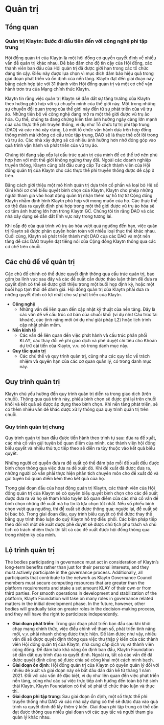 # Quản trị

## Tổng quan <a id="overview"></a>

### Quản trị Klaytn: Bước đi đầu tiên đến với công nghệ phi tập trung <a id="klaytn-governance-taking-the-first-step-to-decentralization"></a>

Hội đồng quản trị của Klaytn là một hội đồng có quyền quyết định về nhiều vấn đề quản trị khác nhau. Để bảo đảm cho độ tin cậy của Hội đồng, các thành viên ban đầu của Hội quản trị đã được giới hạn trong các tổ chức đáng tin cậy. Điều này được lựa chọn vì mục đích đảm bảo hiệu quả trong giai đoạn phát triển và ổn định của nền tảng. Klaytn đạt đến giai đoạn này bằng cách hợp tác với 31 thành viên Hội đồng quản trị và một cơ chế vận hành trơn tru của Mạng chính thức Klaytn.

Klaytn tin rằng việc quản trị Klaytn sẽ dẫn dắt sự tăng trưởng của Klaytn theo hướng phù hợp với sự chuyển mình của thế giới này. Một trong những sự chuyển đổi quan trọng của thế giới này đến từ sự phát triển của vũ trụ ảo. Những tiến bộ về công nghệ đang mở ra một thế giới được vũ trụ ảo hóa. Cụ thể, chúng ta đang chứng kiến tầm ảnh hưởng ngày càng lớn mạnh của các thực thể phi truyền thống, ví dụ như Tổ chức tự trị phi tập trung (DAO) và các nhà xây dựng. Là một tổ chức vận hành dựa trên hợp đồng thông minh mà không có cấu trúc tập trung, DAO sẽ là thực thể cốt lõi trong vũ trụ ảo. Các nhà xây dựng sẽ có nhiều ảnh hưởng hơn nhờ đóng góp vào quá trình vận hành và phát triển của vũ trụ ảo.

Chúng tôi đang sắp xếp lại cấu trúc quản trị của mình để có thể trở nên phù hợp hơn với một thế giới không ngừng thay đổi. Ngoài các doanh nghiệp truyền thống, Klaytn cũng bắt đầu cung cấp Tư cách thành viên của Hội đồng quản trị của Klaytn cho các thực thể phi truyền thống được đề cập ở trên.

Bằng cách giới thiệu một mô hình quản trị dựa trên cổ phần và loại bỏ Hệ số Gini khỏi cơ chế biểu quyết bình chọn của Klaytn, Klaytn cho phép những người tham gia vào hoạt động quản trị nhận thêm sự hỗ trợ từ Cộng đồng Klaytn nhằm định hình Klaytn phù hợp với mong muốn của họ. Các thực thể có thể đưa ra quyết định phù hợp trong một thế giới được vũ trụ ảo hóa sẽ có tầm ảnh hưởng lớn hơn tròng Klaytn GC. Chúng tôi tin rằng DAO và các nhà xây dựng sẽ dẫn dắt lĩnh vực này trong tương lai.

Khi cấp độ của quá trình vũ trụ ảo hóa vượt quá ngưỡng đến hạn, việc quản trị Klaytn sẽ được phân quyền hoàn toàn với nhiều loại thực thế khác nhau. Cuối cùng, Klaytn sẽ phát triển thành một DAO của các DAO và một nền tảng để các DAO truyền đạt tiếng nói của Cộng đồng Klaytn thông qua các cơ chế trên chuỗi.

## Các chủ đề về quản trị <a id="governance-topics"></a>

Các chủ đề chính có thể được quyết định thông qua cấu trúc quản trị, bao gồm ba lĩnh vực sau đây và các đề xuất cần được thảo luận thêm để đưa ra quyết định có thể sẽ được giới thiệu trong một buổi họp định kỳ, hoặc một buổi họp tạm thời để đánh giá. Hội đồng quản trị của Klaytn phải đưa ra những quyết định có lợi nhất cho sự phát triển của Klaytn.

- **Công nghệ**
  - Những vấn đề liên quan đến cập nhật kỹ thuật của nền tảng. Đây là các vấn đề về cấu trúc cơ bản của chuỗi khối (ví dụ như Cấu trúc tài khoản), các tính năng mới (ví dụ như giải pháp L2) hoặc lịch trình cập nhật phần mềm.
- **Nền kinh tế**
  - Các vấn đề liên quan đến việc phát hành và cấu trúc phân phối KLAY, các thay đổi về phí giao dịch và phê duyệt chi tiêu cho Khoản dự trữ cải tiến của Klaytn, v.v. có trong danh mục này.
- **Quy tắc quản trị**
  - Các chủ thể và quy trình quản trị, cũng như các quy tắc về trách nhiệm và quyền hạn của các cơ quan quản lý, có trong danh mục này.

## Quy trình quản trị <a id="governance-process"></a>

Klaytn chủ yếu hướng đến quy trình quản trị diễn ra trong giao dịch (trên chuỗi). Thông qua quá trình này, phiếu bình chọn sẽ được ghi lại trên chuỗi khối và kết quả sẽ được áp dụng theo bình chọn. Khi nền tảng phát triển, sẽ có thêm nhiều vấn đề khác được xử lý thông qua quy trình quản trị trên chuỗi.

### Quy trình quản trị chung <a id="general-governance-process"></a>

Quy trình quản trị ban đầu được tiến hành theo trình tự sau: đưa ra đề xuất, các nhà cố vấn gửi tuyên bố quan điểm của mình, các thành viên hội đồng biểu quyết và nhiều thủ tục tiếp theo sẽ diễn ra tùy thuộc vào kết quả biểu quyết.

Những người có quyền đưa ra đề xuất có thể đảm bảo mỗi đề xuất đều được bình chọn thông qua việc đưa ra đề xuất đó. Khi đề xuất đã được đưa ra, những người cố vấn phải thực hiện phân tích chuyên môn cho đề xuất đó và gửi tuyên bố quan điểm kèm theo kết quả của họ.

Trong giai đoạn đầu của hoạt động quản trị Klaytn, các thành viên của Hội đồng quản trị của Klaytn sẽ có quyền biểu quyết bình chọn cho các đề xuất được đưa ra và họ sẽ tham khảo tuyên bố quan điểm của các nhà cố vấn đề bình chọn những đề xuất mà họ tin là lựa chọn tốt nhất. Nếu số phiếu bình chọn vượt qua ngưỡng, thì đề xuất sẽ được thông qua; ngược lại, đề xuất sẽ bị bác bỏ. Trong giai đoạn đầu, quy trình biểu quyết có thể được thay thế bằng quy trình thảo luận do quỹ Klaytn hỗ trợ điều phối. Các biện pháp tiếp theo đối với một đề xuất được phê duyệt sẽ được chủ tịch phụ trách và chủ tịch có trách nhiệm thực thi tất cả các đề xuất được hội đồng thông qua trong nhiệm kỳ của mình.

## Lộ trình quản trị <a id="governance-roadmap"></a>

The bodies participating in governance must act in consideration of Klaytn’s long-term benefits rather than just for their personal interests, and they must actively participate in the governance process. Additionally, all participants that contribute to the network as Klaytn Governance Council members must secure computing resources that are greater than the platform requirements and stake a set amount KLAY of their own or from third parties. For smooth operations in development and stabilization of the platform, Klaytn Foundation will take on many roles in governance related matters in the initial development phase. In the future, however, other bodies will gradually take on greater roles in the decision-making process, and they will have the right to participate independently.

- **Giai đoạn phát triển**: Trong giai đoạn phát triển ban đầu sau khi khởi chạy mạng chính thức, việc điều chỉnh về tham số, phát triển tính năng mới, v.v. phải nhanh chóng được thực hiện. Để làm được như vậy, nhiều vấn đề sẽ được quyết định thông qua việc thu thập ý kiến của các thành viên Hội đồng quản trị của Klaytn, nhà cung cấp dịch vụ và thành viên cộng đồng. Để đảm bảo khả năng ổn định ban đầu, Klaytn Foundation sẽ dẫn dắt quy trình đưa ra quyết định. Ngoài ra, tất cả các vấn đề đã được quyết định cũng sẽ được chia sẻ công khai một cách minh bạch.
- **Giai đoạn ổn định**: Hội đồng quản trị của Klaytn có quyền quản lý đối với nhiều đề xuất và giai đoạn này sẽ bắt đầu dần dần kể từ tháng 1 năm 2021. Đối với các vấn đề đặc biệt, ví dụ như liên quan đến việc phát triển nền tảng, cũng như các sự việc trực tiếp ảnh hưởng đến toàn bộ hệ sinh thái Klaytn, Klaytn Foundation có thể sẽ phải tổ chức thảo luận và thực thi.
- **Giai đoạn phi tập trung**: Sau giai đoạn ổn định, một số thực thể phi truyền thống như DAO và các nhà xây dựng có thể sẽ được đưa vào quá trình ra quyết định để lấy thêm ý kiến. Giai đoạn phi tập trung có thể dần đạt được thông qua nhiều giai đoạn với các quy tắc và người tham gia quản lý khác nhau.
